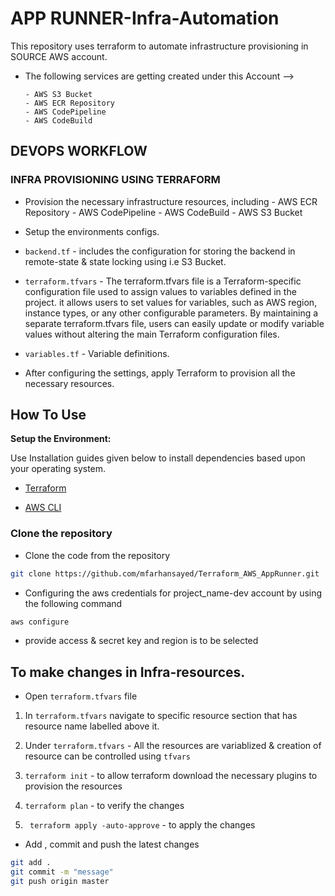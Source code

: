 # APP RUNNER-Infra-Automation
 
 
This repository uses terraform to automate infrastructure provisioning in SOURCE AWS account.
    
-  The following services are getting created under this Account -->
 
       - AWS S3 Bucket
       - AWS ECR Repository
       - AWS CodePipeline
       - AWS CodeBuild
       
 
 
## DEVOPS WORKFLOW
### INFRA PROVISIONING USING TERRAFORM
- Provision the necessary infrastructure resources, including
       - AWS ECR Repository
       - AWS CodePipeline
       - AWS CodeBuild
       - AWS S3 Bucket
 
- Setup the environments configs.
 
 
-  `backend.tf` - includes the configuration for storing the backend in remote-state & state locking using i.e S3 Bucket.
 
- `terraform.tfvars` - The terraform.tfvars file is a Terraform-specific configuration file used to assign values to variables defined in the project. it allows users to set values for variables, such as AWS region, instance types, or any other configurable parameters. By maintaining a separate terraform.tfvars file, users can easily update or modify variable values without altering the main Terraform configuration files.
 
- `variables.tf` - Variable definitions.
 
- After configuring the settings, apply Terraform to provision all the necessary resources.
 
 
## How To Use
 
 
**Setup the Environment:**
 
 
Use Installation guides given below to install dependencies based upon your operating system.
- [Terraform](https://developer.hashicorp.com/terraform/tutorials/aws-get-started/install-cli)
 
- [ AWS CLI ](https://docs.aws.amazon.com/cli/latest/userguide/getting-started-install.html)
 
 
### Clone the repository
  - Clone the code from the repository
  ```sh
  git clone https://github.com/mfarhansayed/Terraform_AWS_AppRunner.git
  ```
  - Configuring the aws credentials for project_name-dev account by using the following command
  ```sh
  aws configure
  ```
- provide access & secret key and region is to be selected
 
 
## To make changes in Infra-resources.
- Open `terraform.tfvars` file  
 
1. In `terraform.tfvars` navigate  to specific resource section that has resource name labelled above it.
 
2. Under `terraform.tfvars` - All the resources are variablized & creation of resource can be controlled using `tfvars`
 
3. `terraform init` - to allow terraform download the necessary plugins to provision the resources
 
4. `terraform plan` - to verify the changes
 
5.  ` terraform apply -auto-approve` - to apply the changes
 
- Add , commit and push the latest changes
 ```sh
git add .
git commit -m "message"
git push origin master
 ```